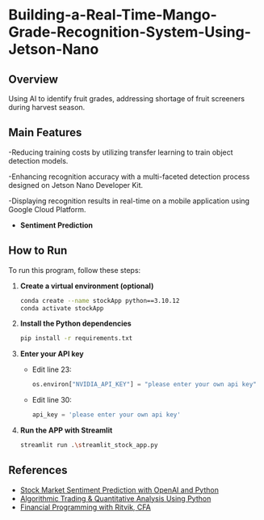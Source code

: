 # Building-a-Real-Time-Mango-Grade-Recognition-System-Using-Jetson-Nano
## Overview

Using AI to identify fruit grades, addressing shortage of fruit screeners during harvest season.

## Main Features

-Reducing training costs by utilizing transfer learning to train object detection models.

-Enhancing recognition accuracy with a multi-faceted detection process designed on Jetson Nano Developer Kit.

-Displaying recognition results in real-time on a mobile application using Google Cloud Platform.

- **Sentiment Prediction**

## How to Run

To run this program, follow these steps:

1. **Create a virtual environment (optional)**
    ```sh
    conda create --name stockApp python==3.10.12
    conda activate stockApp
    ```

2. **Install the Python dependencies**
    ```sh
    pip install -r requirements.txt
    ```

3. **Enter your API key**
    - Edit line 23:
        ```python
        os.environ["NVIDIA_API_KEY"] = "please enter your own api key"
        ```
    - Edit line 30:
        ```python
        api_key = 'please enter your own api key'
        ```

4. **Run the APP with Streamlit**
    ```sh
    streamlit run .\streamlit_stock_app.py
    ```


## References

- [Stock Market Sentiment Prediction with OpenAI and Python](https://www.insightbig.com/post/stock-market-sentiment-prediction-with-openai-and-python)
- [Algorithmic Trading & Quantitative Analysis Using Python](https://www.udemy.com/course/algorithmic-trading-quantitative-analysis-using-python/?couponCode=ST21MT61124)
- [Financial Programming with Ritvik, CFA](https://www.youtube.com/watch?v=fdFfpEtv5BU&t=289s&ab_channel=FinancialProgrammingwithRitvik%2CCFA)
